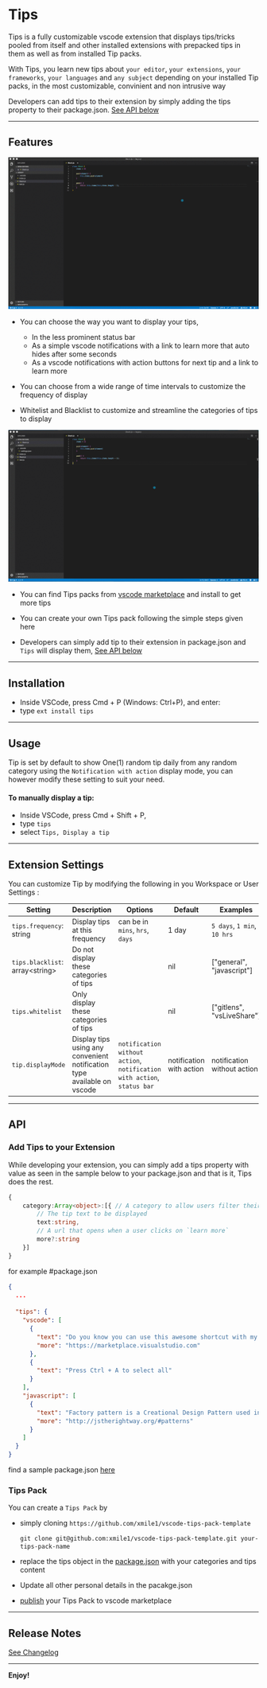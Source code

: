 # Tips
Tips is a fully customizable vscode extension that displays tips/tricks pooled from itself and other installed extensions with prepacked tips in them as well as from installed Tip packs.

With Tips, you learn new tips about `your editor`, `your extensions`, `your frameworks`, `your languages` and `any subject` depending on your installed Tip packs, in the most customizable, convinient and non intrusive way

Developers can add tips to their extension by simply adding the tips property to their package.json. [See API below](#api)

---
## Features

![tips-demo](./images/tips-demo.gif "Tips Demo")

* You can choose the way you want to display your tips, 

    * In the less prominent status bar
    * As a simple vscode notifications with a link to learn more that auto hides after some seconds
    * As a vscode notifications with action buttons for next tip and a link to learn more

* You can choose from a wide range of time intervals to customize the frequency of display

* Whitelist and Blacklist to customize and streamline the categories of tips to display

![tips-settings-demo](./images/tips-settings-demo.gif "Tips settings demo")

* You can find Tips packs from [vscode marketplace](https://marketplace.visualstudio.com/) and install to get more tips

* You can create your own Tips pack following the simple steps given here

* Developers can simply add tip to their extension in package.json and `Tips` will display them, [See API below](#api)

---
## Installation

* Inside VSCode, press Cmd + P (Windows: Ctrl+P), and enter:
* type `ext install tips`

---
## Usage

Tip is set by default to show One(1) random tip daily from any random category using the `Notification with action` display mode, you can however modify these setting to suit your need.

#### To manually display a tip:
* Inside VSCode, press Cmd + Shift + P,
* type `tips`
* select `Tips, Display a tip`



---
## Extension Settings

You can customize Tip by modifying the following in you Workspace or User Settings :

Setting | Description | Options | Default | Examples |
--- | --- | --- | --- | --- |
|`tips.frequency`: string| Display tips at this frequency | can be in `mins`, `hrs`, `days` | 1 day | `5 days`, `1 min`, `10 hrs` |
| `tips.blacklist`: array\<string\> | Do not display these categories of tips | | nil | ["general", "javascript"] |
| `tips.whitelist`| Only display these categories of tips | | nil | ["gitlens", "vsLiveShare"] |
| `tip.displayMode`| Display tips using any convenient notification type available on vscode | `notification without action`, `notification with action`, `status bar` | notification with action | notification without action |

---

## API

### Add Tips to your Extension
While developing your extension, you can simply add a tips property with value as seen in the sample below to your package.json and that is it, Tips does the rest.



```ts
{
    category:Array<object>:[{ // A category to allow users filter their tips
        // The tip text to be displayed
        text:string,
        // A url that opens when a user clicks on `learn more`
        more?:string
    }]
}
```

for example #package.json

```json
{
  ...

  "tips": {
    "vscode": [
      {
        "text": "Do you know you can use this awesome shortcut with my extension?",
        "more": "https://marketplace.visualstudio.com"
      },
      {
        "text": "Press Ctrl + A to select all"
      }
    ],
    "javascript": [
      {
        "text": "Factory pattern is a Creational Design Pattern used in javascript ",
        "more": "http://jstherightway.org/#patterns"
      }
    ]
  }
}
```

find a sample package.json [here](https://github.com/xmile1/vscode-tips-pack-template/blob/master/package.json)

### Tips Pack
You can create a `Tips Pack` by 

* simply cloning `https://github.com/xmile1/vscode-tips-pack-template`

    ```
    git clone git@github.com:xmile1/vscode-tips-pack-template.git your-tips-pack-name
    ```
* replace the tips object in the [package.json](https://github.com/xmile1/vscode-tips-pack-template/blob/master/package.json) with your categories and tips content
* Update all other personal details in the pacakge.json
* [publish](https://code.visualstudio.com/docs/extensions/publish-extension) your Tips Pack to vscode marketplace



---
## Release Notes

[See Changelog](https://github.com/xmile1/vscode-tips/blob/master/CHANGELOG.md)

---

**Enjoy!**
